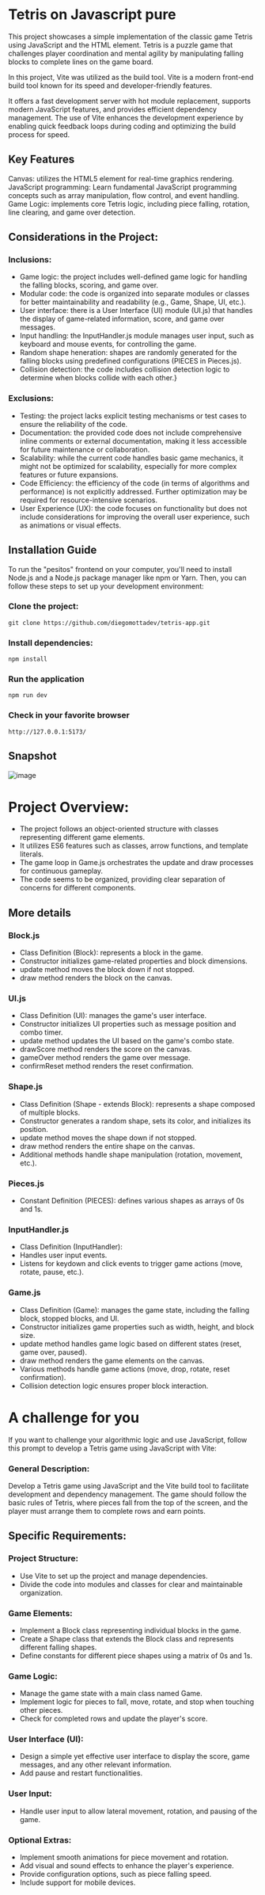 # Tetris on Javascript pure

This project showcases a simple implementation of the classic game Tetris using JavaScript and the HTML <canvas> element. Tetris is a puzzle game that challenges player coordination and mental agility by manipulating falling blocks to complete lines on the game board.

In this project, Vite was utilized as the build tool. Vite is a modern front-end build tool known for its speed and developer-friendly features. 

It offers a fast development server with hot module replacement, supports modern JavaScript features, and provides efficient dependency management. The use of Vite enhances the development experience by enabling quick feedback loops during coding and optimizing the build process for speed.

## Key Features

Canvas: utilizes the HTML5 <canvas> element for real-time graphics rendering.
JavaScript programming: Learn fundamental JavaScript programming concepts such as array manipulation, flow control, and event handling.
Game Logic: implements core Tetris logic, including piece falling, rotation, line clearing, and game over detection.

## Considerations in the Project:

### Inclusions:

- Game logic: the project includes well-defined game logic for handling the falling blocks, scoring, and game over.
- Modular code: the code is organized into separate modules or classes for better maintainability and readability (e.g., Game, Shape, UI, etc.).
- User interface: there is a User Interface (UI) module (UI.js) that handles the display of game-related information, score, and game over messages.
- Input handling: the InputHandler.js module manages user input, such as keyboard and mouse events, for controlling the game.
- Random shape heneration: shapes are randomly generated for the falling blocks using predefined configurations (PIECES in Pieces.js).
- Collision detection: the code includes collision detection logic to determine when blocks collide with each other.}

### Exclusions:

- Testing: the project lacks explicit testing mechanisms or test cases to ensure the reliability of the code.
- Documentation: the provided code does not include comprehensive inline comments or external documentation, making it less accessible for future maintenance or collaboration.
- Scalability: while the current code handles basic game mechanics, it might not be optimized for scalability, especially for more complex features or future expansions.
- Code Efficiency: the efficiency of the code (in terms of algorithms and performance) is not explicitly addressed. Further optimization may be required for resource-intensive scenarios.
- User Experience (UX): the code focuses on functionality but does not include considerations for improving the overall user experience, such as animations or visual effects.

## Installation Guide

To run the "pesitos" frontend on your computer, you'll need to install Node.js and a Node.js package manager like npm or Yarn. Then, you can follow these steps to set up your development environment:

### Clone the project:

    git clone https://github.com/diegomottadev/tetris-app.git
    
### Install dependencies:

    npm install

### Run the application

    npm run dev
    
### Check in your favorite browser

    http://127.0.0.1:5173/

## Snapshot

![image](https://github.com/diegomottadev/tetris-app/assets/64202326/b0b0fce5-b1d1-45ee-a5df-b9e7c31f4abb)

# Project Overview:

- The project follows an object-oriented structure with classes representing different game elements.
- It utilizes ES6 features such as classes, arrow functions, and template literals.
- The game loop in Game.js orchestrates the update and draw processes for continuous gameplay.
- The code seems to be organized, providing clear separation of concerns for different components.

## More details

### Block.js

- Class Definition (Block): represents a block in the game.
- Constructor initializes game-related properties and block dimensions.
- update method moves the block down if not stopped.
- draw method renders the block on the canvas.

### UI.js

- Class Definition (UI): manages the game's user interface.
- Constructor initializes UI properties such as message position and combo timer.
- update method updates the UI based on the game's combo state.
- drawScore method renders the score on the canvas.
- gameOver method renders the game over message.
- confirmReset method renders the reset confirmation.

### Shape.js

- Class Definition (Shape - extends Block): represents a shape composed of multiple blocks.
- Constructor generates a random shape, sets its color, and initializes its position.
- update method moves the shape down if not stopped.
- draw method renders the entire shape on the canvas.
- Additional methods handle shape manipulation (rotation, movement, etc.).

### Pieces.js

- Constant Definition (PIECES): defines various shapes as arrays of 0s and 1s.


### InputHandler.js

- Class Definition (InputHandler):
- Handles user input events.
- Listens for keydown and click events to trigger game actions (move, rotate, pause, etc.).

### Game.js
- Class Definition (Game): manages the game state, including the falling block, stopped blocks, and UI.
- Constructor initializes game properties such as width, height, and block size.
- update method handles game logic based on different states (reset, game over, paused).
- draw method renders the game elements on the canvas.
- Various methods handle game actions (move, drop, rotate, reset confirmation).
- Collision detection logic ensures proper block interaction.

# A challenge for you

If you want to challenge your algorithmic logic and use JavaScript, follow this prompt to develop a Tetris game using JavaScript with Vite:

### General Description:

Develop a Tetris game using JavaScript and the Vite build tool to facilitate development and dependency management. The game should follow the basic rules of Tetris, where pieces fall from the top of the screen, and the player must arrange them to complete rows and earn points.

## Specific Requirements:

### Project Structure:

- Use Vite to set up the project and manage dependencies.
- Divide the code into modules and classes for clear and maintainable organization.

### Game Elements:

- Implement a Block class representing individual blocks in the game.
- Create a Shape class that extends the Block class and represents different falling shapes.
- Define constants for different piece shapes using a matrix of 0s and 1s.

### Game Logic:

- Manage the game state with a main class named Game.
- Implement logic for pieces to fall, move, rotate, and stop when touching other pieces.
- Check for completed rows and update the player's score.

### User Interface (UI):

- Design a simple yet effective user interface to display the score, game messages, and any other relevant information.
- Add pause and restart functionalities.

### User Input:

- Handle user input to allow lateral movement, rotation, and pausing of the game.

### Optional Extras:

- Implement smooth animations for piece movement and rotation.
- Add visual and sound effects to enhance the player's experience.
- Provide configuration options, such as piece falling speed.
- Include support for mobile devices.
